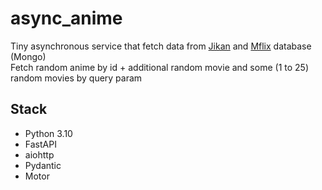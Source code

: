 # async_anime
Tiny asynchronous service that fetch data from [Jikan](https://jikan.moe/) and [Mflix](https://github.com/huynhsamha/quick-mongo-atlas-datasets/tree/master/dump/sample_mflix) database (Mongo)  
Fetch random anime by id + additional random movie and some (1 to 25) random movies by query param

## Stack
- Python 3.10
- FastAPI
- aiohttp
- Pydantic
- Motor

